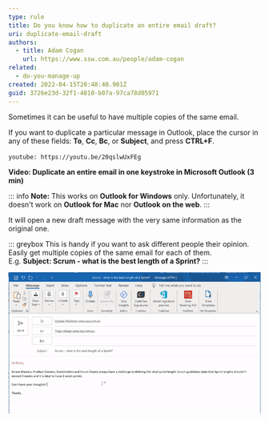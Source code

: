 ```yaml
---
type: rule
title: Do you know how to duplicate an entire email draft?
uri: duplicate-email-draft
authors:
  - title: Adam Cogan
    url: https://www.ssw.com.au/people/adam-cogan
related:
  - do-you-manage-up
created: 2022-04-15T20:48:40.901Z
guid: 3726e23d-32f1-4810-b07a-97ca78d05971
---
```

Sometimes it can be useful to have multiple copies of the same email.

If you want to duplicate a particular message in Outlook, place the cursor in any of these fields: **To**, **Cc**, **Bc**, or **Subject**, and press **CTRL+F**.

`youtube: https://youtu.be/20qslwUxFEg`

  **Video: Duplicate an entire email in one keystroke in Microsoft Outlook (3 min)**

::: info
**Note:** This works on **Outlook for Windows** only. Unfortunately, it doesn't work on **Outlook for Mac** nor **Outlook on the web**.
:::

It will open a new draft message with the very same information as the original one.

<!--endintro-->

::: greybox
This is handy if you want to ask different people their opinion. Easily get multiple copies of the same email for each of them.\
E.g. **Subject: Scrum - what is the best length of a Sprint?**
:::

![Figure: Place the cursor into "Subject" field and press CTRL+F to create a new copy of your message](/rules/duplicate-email-draft/ctrl_f-outlook.gif)

